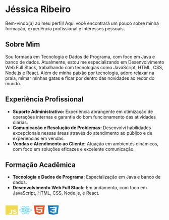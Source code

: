 # Jéssica Ribeiro
Bem-vindo(a) ao meu perfil! Aqui você encontrará um pouco sobre minha formação, experiência profissional e interesses pessoais.
## Sobre Mim
Sou formada em Tecnologia e Dados de Programa, com foco em Java e banco de dados. Atualmente, estou me especializando em Desenvolvimento Web Full Stack, trabalhando com tecnologias como JavaScript, HTML, CSS, Node.js e React.
Além de minha paixão por tecnologia, adoro relaxar na praia, mimar minhas gatas e ficar por dentro das novidades ao redor do mundo.

## Experiência Profissional
- **Suporte Administrativo:** Experiência abrangente em otimização de operações internas e garantia do bom funcionamento das atividades diárias.
- **Comunicação e Resolução de Problemas:** Desenvolvi habilidades excepcionais nessas áreas através do atendimento ao público e de experiências em vendas.
- **Vendas e Atendimento ao Cliente:** Atuação em ambientes dinâmicos, com foco em soluções eficazes e excelente comunicação.

## Formação Acadêmica
- **Tecnologia e Dados de Programa:** Especialização em Java e banco de dados.
- **Desenvolvimento Web Full Stack:** Em andamento, com foco em JavaScript, HTML, CSS, Node.js, e React.

<div style="display: inline_block"><br>
  <img align="center" alt="jessica-Js" height="30" width="40" src="https://raw.githubusercontent.com/devicons/devicon/master/icons/javascript/javascript-plain.svg">
  <img align="center" alt="jessica-React" height="30" width="40" src="https://raw.githubusercontent.com/devicons/devicon/master/icons/react/react-original.svg">
  <img align="center" alt="jessica-HTML" height="30" width="40" src="https://raw.githubusercontent.com/devicons/devicon/master/icons/html5/html5-original.svg">
  <img align="center" alt="jessica-CSS" height="30" width="40" src="https://raw.githubusercontent.com/devicons/devicon/master/icons/css3/css3-original.svg">
</div>
